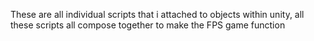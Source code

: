 These are all individual scripts that i attached to objects within unity, all these scripts all compose together to make the FPS game function 
